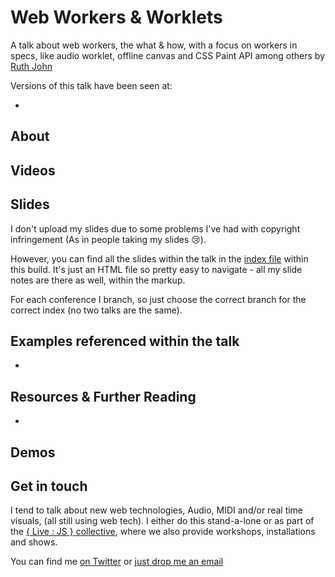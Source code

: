 # Web Workers & Worklets

A talk about web workers, the what &amp; how, with a focus on workers in specs, like audio worklet, offline canvas and CSS Paint API among others by [Ruth John](https:/twitter.com/Rumyra)

Versions of this talk have been seen at:

- []()

## About



## Videos


## Slides

I don't upload my slides due to some problems I've had with copyright infringement (As in people taking my slides 😢).

However, you can find all the slides within the talk in the [index file]() within this build. It's just an HTML file so pretty easy to navigate - all my slide notes are there as well, within the markup.

For each conference I branch, so just choose the correct branch for the correct index (no two talks are the same).

## Examples referenced within the talk

- []()

## Resources & Further Reading

- []()

## Demos


## Get in touch

I tend to talk about new web technologies, Audio, MIDI and/or real time visuals, (all still using web tech). I either do this stand-a-lone or as part of the [{ Live : JS } collective](http://livejs.network/), where we also provide workshops, installations and shows.

You can find me [on Twitter](https://twitter.com/Rumyra) or [just drop me an email](mailto:sayhello@rumyrashead.com)



